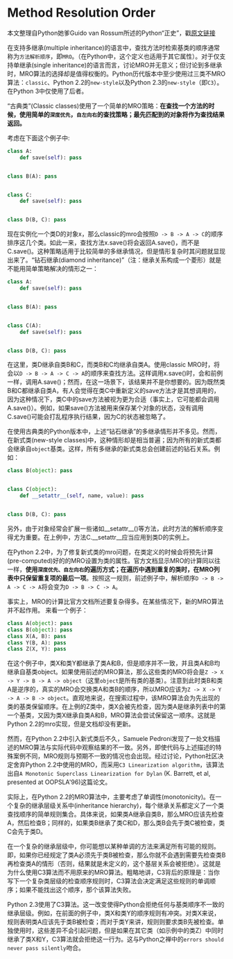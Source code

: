 # Method Resolution Order #

本文整理自Python她爹Guido van Rossum所述的Python“正史”，戳[原文链接](http://python-history.blogspot.ru/2010/06/method-resolution-order.html)

在支持多继承(multiple inheritance)的语言中，查找方法时检索基类的顺序通常称为``方法解析顺序``，即``MRO``。（在Python中，这个定义也适用于其它属性）。对于仅支持单继承(single inheritance)的语言而言，讨论MRO并无意义；但讨论到多继承时，MRO算法的选择却是值得权衡的。Python历代版本中至少使用过三类不MRO算法：``classic``、Python 2.2的``new-style``以及Python 2.3的``new-style``（即``C3``）。在Python 3中仅使用了后者。

“古典类”(Classic classes)使用了一个简单的MRO策略：**在查找一个方法的时候，使用简单的``深度优先``，``自左向右``的查找策略；最先匹配到的对象将作为查找结果返回。**

考虑在下面这个例子中:

``` Python
class A:
    def save(self): pass


class B(A): pass


class C:
    def save(self): pass


class D(B, C): pass
```

现在实例化一个类D的对象x，那么classic的mro会按照``D -> B -> A -> C``的顺序排序这几个类。如此一来，查找方法x.save()将会返回A.save()，而不是C.save()。这种策略适用于比较简单的多继承情况，但是情形复杂时其问题就显现出来了。“钻石继承(diamond inheritance)”（注：继承关系构成一个菱形）就是不能用简单策略解决的情形之一：

``` Python
class A:
    def save(self): pass


class B(A): pass


class C(A):
    def save(self): pass


class D(B, C): pass
```

在这里，类D继承自类B和C，而类B和C均继承自类A。使用classic MRO时，将会以``D -> B -> A -> C -> A``的顺序来查找方法。这样调用x.save()时，会和前例一样，调用A.save()；然而，在这一场景下，该结果并不是你想要的。因为既然类B和C都继承自类A，有人会觉得在类C中重新定义的save方法才是其想调用的，因为这种情况下，类C中的save方法被视为更为合适（事实上，它可能都会调用A.save()）。例如，如果save()方法被用来保存某个对象的状态，没有调用C.save()可能会打乱程序执行结果，因为C的状态被忽略了。

在使用古典类的Python版本中，上述“钻石继承”的多继承情形并不多见。然而，在新式类(new-style classes)中，这种情形却是相当普遍；因为所有的新式类都会继承自``object``基类。这样，所有多继承的新式类总会创建前述的钻石关系。例如：

``` Python
class B(object): pass


class C(object):
    def __setattr__(self, name, value): pass


class D(B, C): pass
```

另外，由于对象经常会扩展一些诸如__setattr__()等方法，此时方法的解析顺序变得尤为重要。在上例中，方法C.__setattr__应当应用到类D的实例上。

在Python 2.2中，为了修复新式类的mro问题，在类定义的时候会将预先计算(pre-computed)好的的MRO设置为类的属性。官方文档显示MRO的计算同以往一样，**使用``深度优先、自左向右``的遍历方式；在遍历中遇到重复的类时，在MRO列表中只保留重复项的最后一项**。按照这一规则，前述例子中，解析顺序``D -> B -> A -> C -> A``将会变为``D -> B -> C -> A``。

事实上，MRO的计算比官方文档所述要复杂得多。在某些情况下，新的MRO算法并不起作用。
来看一个例子：

``` Python
class A(object): pass
class B(object): pass
class X(A, B): pass
class Y(B, A): pass
class Z(X, Y): pass
```

在这个例子中，类X和类Y都继承了类A和B，但是顺序并不一致，并且类A和B均继承自基类object。如果使用前述的MRO算法，那么这些类的MRO将会是``Z -> X -> Y -> B -> A -> object``（这里`object`是所有类的基类）。注意到此时类B和类A是逆序的，真实的MRO会交换类A和类B的顺序，所以MRO应该为``Z -> X -> Y -> A -> B -> object``。直观地来说，在搜索过程中，该MRO算法会为先出现的类的基类保留顺序。在上例的Z类中，类X会被先检查，因为类A是继承列表中的第一个基类，又因为类X继承自类A和B，MRO算法会尝试保留这一顺序。这就是Python 2.2的mro实现，但是文档却没有更新。

然而，在Python 2.2中引入新式类后不久，Samuele Pedroni发现了一处文档描述的MRO算法与实际代码中观察结果的不一致。另外，即使代码与上述描述的特殊案例不同，MRO规则与预期不一致的情况也会出现。经过讨论，Python社区决定舍弃Python 2.2中使用的MRO，而采用``C3 Linearization algorithm``，该算法出自``A Monotonic Superclass Linearization for Dylan`` (K. Barrett, et al, presented at OOPSLA'96)这篇论文。

实际上，在Python 2.2的MRO算法中，主要考虑了单调性(monotonicity)。在一个复杂的继承层级关系中(inheritance hierarchy)，每个继承关系都定义了一个类查找顺序的简单规则集合。具体来说，如果类A继承自类B，那么MRO应该先检查A，然后检查B；同样的，如果类B继承了类C和D，那么类B会先于类C被检查，类C会先于类D。

在一个复杂的继承层级中，你可能想以某种单调的方法来满足所有可能的规则。即，如果你已经规定了类A必须先于类B被检查，那么你就不会遇到需要先检查类B再检查类A的情形（否则，结果就是未定义的，这个基层关系会被拒绝）。这就是为什么使用C3算法而不用原来的MRO算法。粗略地讲，C3背后的原理是：当你写下一个复杂类层级的检查顺序规则时，C3算法会决定满足这些规则的单调顺序；如果不能找出这个顺序，那个该算法失败。

Python 2.3使用了C3算法。这一改变使得Python会拒绝任何与基类顺序不一致的继承层级。例如，在前面的例子中，类X和类Y的顺序规则有冲突。对类X来说，规则表明类A应该先于类B被检查；而对于类Y来讲，规则则要求类B先被检查。单独使用时，这些差异不会引起问题，但是如果在其它类（如示例中的类Z）中同时继承了类X和Y，C3算法就会拒绝这一行为。这与Python之禅中的``errors should never pass silently``吻合。
